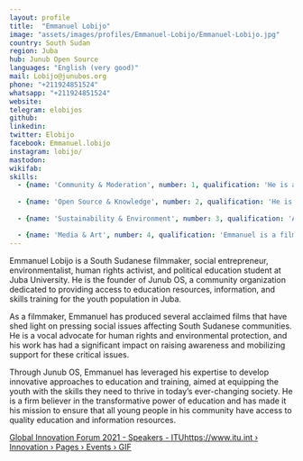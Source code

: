 ```yaml
---
layout: profile
title:  "Emmanuel Lobijo"
image: "assets/images/profiles/Emmanuel-Lobijo/Emmanuel-Lobijo.jpg"
country: South Sudan
region: Juba
hub: Junub Open Source
languages: "English (very good)"
mail: Lobijo@junubos.org
phone: "+211924851524"
whatsapp: "+211924851524"
website: 
telegram: elobijos
github: 
linkedin: 
twitter: Elobijo
facebook: Emmanuel.lobijo
instagram: lobijo/
mastodon: 
wikifab:
skills:
  - {name: 'Community & Moderation', number: 1, qualification: 'He is an expert in Bitcoin and blockchain, using it for a social cause, e.g using eatBCH to supply food for the needy "[How our Global Youth Ambassadors are helping their communities during coronavirus crisis](https://theirworld.org/news/how-global-youth-ambassadors-help-communities-in-coronavirus-crisis/)"'}
  
  - {name: 'Open Source & Knowledge', number: 2, qualification: 'He is an Open tech trainer who has built a team of open tech enthusiasts, who can be able to build basic tools and materials that can solve basic problems like access to light'}
  
  - {name: 'Sustainability & Environment', number: 3, qualification: 'As an environmentalist, he is a climate change activist, SDG champion, and enthusiast for creating change activists "[Fighting From The Frontlines: African Climate Activists](https://climatetracker.org/fighting-from-the-frontlines-african-climate-activists/)"'}

  - {name: 'Media & Art', number: 4, qualification: 'Emmanuel is a filmmaker, who has produced several acclaimed films that have shed light on pressing social issues affecting South Sudanese communities "[South Sudan’s Sosywood: Coming soon to a screen near you?](https://www.howwemadeitinafrica.com/south-sudans-sosywood-coming-soon-to-a-screen-near-you/61802/) [The Ebenezer show: 20 minutes with Emmanuel Lobijo on reducing Youth Crime in South Sudan"](https://www.youtube.com/watch?v=zXzZieD-lGY)"'}
---
```

Emmanuel Lobijo is a South Sudanese filmmaker, social entrepreneur, environmentalist, human rights activist, and political education student at Juba University. He is the founder of Junub OS, a community organization dedicated to providing access to education resources, information, and skills training for the youth population in Juba.

As a filmmaker, Emmanuel has produced several acclaimed films that have shed light on pressing social issues affecting South Sudanese communities. He is a vocal advocate for human rights and environmental protection, and his work has had a significant impact on raising awareness and mobilizing support for these critical issues.

Through Junub OS, Emmanuel has leveraged his expertise to develop innovative approaches to education and training, aimed at equipping the youth with the skills they need to thrive in today’s ever-changing society. He is a firm believer in the transformative power of education and has made it his mission to ensure that all young people in his community have access to quality education and information resources.

[Global Innovation Forum 2021 - Speakers - ITUhttps://www.itu.int › Innovation › Pages › Events › GIF](https://www.itu.int/en/ITU-D/Innovation/Pages/Events/2021/GIF/Speakers.aspx)
